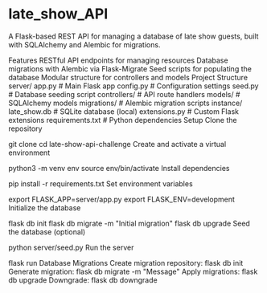 # late_show_API 

A Flask-based REST API for managing a database of late show guests, built with SQLAlchemy and Alembic for migrations.

Features
RESTful API endpoints for managing resources
Database migrations with Alembic via Flask-Migrate
Seed scripts for populating the database
Modular structure for controllers and models
Project Structure
server/
  app.py            # Main Flask app
  config.py         # Configuration settings
  seed.py           # Database seeding script
  controllers/      # API route handlers
  models/           # SQLAlchemy models
migrations/         # Alembic migration scripts
instance/
  late_show.db      # SQLite database (local)
extensions.py       # Custom Flask extensions
requirements.txt    # Python dependencies
Setup
Clone the repository

git clone <repo-url>
cd late-show-api-challenge
Create and activate a virtual environment

python3 -m venv env
source env/bin/activate
Install dependencies

pip install -r requirements.txt
Set environment variables

export FLASK_APP=server/app.py
export FLASK_ENV=development
Initialize the database

flask db init
flask db migrate -m "Initial migration"
flask db upgrade
Seed the database (optional)

python server/seed.py
Run the server

flask run
Database Migrations
Create migration repository:
flask db init
Generate migration:
flask db migrate -m "Message"
Apply migrations:
flask db upgrade
Downgrade:
flask db downgrade